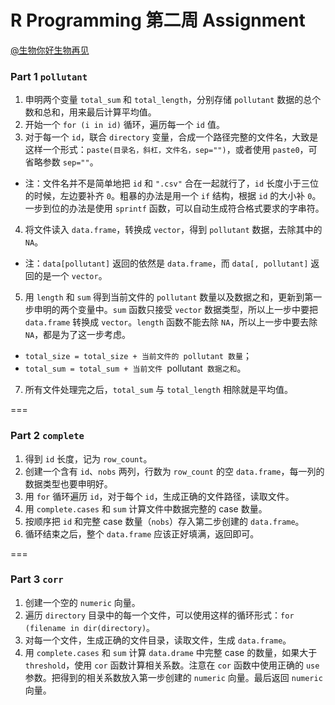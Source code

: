 R Programming 第二周 Assignment
===

[@生物你好生物再见](http://www.weibo.com/biobyelogy)


### Part 1 `pollutant`
1. 申明两个变量 `total_sum` 和 `total_length`，分别存储 `pollutant` 数据的总个数和总和，用来最后计算平均值。
2. 开始一个 `for (i in id)` 循环，遍历每一个 `id` 值。
3. 对于每一个 `id`，联合 `directory` 变量，合成一个路径完整的文件名，大致是这样一个形式：`paste(目录名，斜杠，文件名，sep="")`，或者使用 `paste0`，可省略参数 `sep=""`。
 - 注：文件名并不是简单地把 `id` 和 `".csv"` 合在一起就行了，`id` 长度小于三位的时候，左边要补齐 `0`。粗暴的办法是用一个 `if` 结构，根据 `id` 的大小补 `0`。一步到位的办法是使用 `sprintf` 函数，可以自动生成符合格式要求的字串符。
4. 将文件读入 `data.frame`，转换成 `vector`，得到 `pollutant` 数据，去除其中的 `NA`。
 - 注：`data[pollutant]` 返回的依然是 `data.frame`，而 `data[, pollutant]` 返回的是一个 `vector`。
5. 用 `length` 和 `sum` 得到当前文件的 `pollutant` 数量以及数据之和，更新到第一步申明的两个变量中。`sum` 函数只接受 `vector` 数据类型，所以上一步中要把 `data.frame` 转换成 `vector`。`length` 函数不能去除 `NA`，所以上一步中要去除 `NA`，都是为了这一步考虑。
 - `total_size = total_size + 当前文件的 pollutant 数量`；
 - `total_sum = total_sum + 当前文件 `pollutant` 数据之和`。
7. 所有文件处理完之后，`total_sum` 与 `total_length` 相除就是平均值。

===

### Part 2 `complete`
1. 得到 `id` 长度，记为 `row_count`。
2. 创建一个含有 `id`、`nobs` 两列，行数为 `row_count` 的空 `data.frame`，每一列的数据类型也要申明好。
3. 用 `for` 循环遍历 `id`，对于每个 `id`，生成正确的文件路径，读取文件。
5. 用 `complete.cases` 和 `sum` 计算文件中数据完整的 case 数量。
6. 按顺序把 `id` 和完整 case 数量（`nobs`）存入第二步创建的 `data.frame`。
7. 循环结束之后，整个 `data.frame` 应该正好填满，返回即可。

===

### Part 3 `corr`
1. 创建一个空的 `numeric` 向量。
2. 遍历 `directory` 目录中的每一个文件，可以使用这样的循环形式：`for (filename in dir(directory)`。
3. 对每一个文件，生成正确的文件目录，读取文件，生成 `data.frame`。
4. 用 `complete.cases` 和 `sum` 计算 `data.drame` 中完整 case 的数量，如果大于 `threshold`，使用 `cor` 函数计算相关系数。注意在 `cor` 函数中使用正确的 `use` 参数。把得到的相关系数放入第一步创建的 `numeric` 向量。最后返回 `numeric` 向量。



